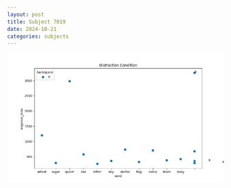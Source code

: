 ```yaml
---
layout: post
title: Subject 7019
date: 2024-10-21
categories: subjects
---
```


![](data/7019/run-18/7019_rt_acc_fuzzy_delay.png)
